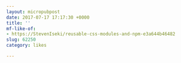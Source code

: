 ```yaml
---
layout: micropubpost
date: 2017-07-17 17:17:30 +0000
title: ''
mf-like-of:
- https://StevenIseki/reusable-css-modules-and-npm-e3a644b46482
slug: 62250
category: likes

---
```

